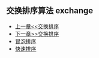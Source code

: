 ## 交换排序算法 exchange

- [上一章<<交换排序](../insertion)
- [下一章>>交换排序](../selection)
- [冒泡排序](./bubble) 
- [快速排序](./quick)
